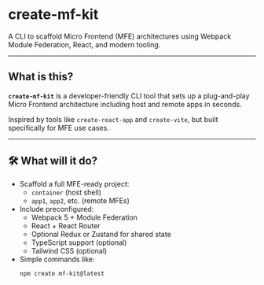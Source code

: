 # create-mf-kit
A CLI to scaffold Micro Frontend (MFE) architectures using Webpack Module Federation, React, and modern tooling.

---

## What is this?
**`create-mf-kit`** is a developer-friendly CLI tool that sets up a plug-and-play Micro Frontend architecture including host and remote apps in seconds.

Inspired by tools like `create-react-app` and `create-vite`, but built specifically for MFE use cases.

---

## 🛠️ What will it do?

- Scaffold a full MFE-ready project:
  - `container` (host shell)
  - `app1`, `app2`, etc. (remote MFEs)
- Include preconfigured:
  - Webpack 5 + Module Federation
  - React + React Router
  - Optional Redux or Zustand for shared state
  - TypeScript support (optional)
  - Tailwind CSS (optional)
- Simple commands like:
  ```bash
  npm create mf-kit@latest
